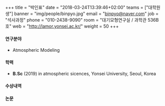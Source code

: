 +++
title = "박인표"
date = "2018-03-24T13:39:46+02:00"
teams = ["대학원생"]
banner = "img/people/binpyo.jpg"
email = "binpyo@naver.com"
job = "석사과정"
phone = "010-2438-9090"
room = "대기모형연구실 / 과학관 536B호"
web = "http://lamor.yonsei.ac.kr/"
weight = 50
+++

#### 연구분야
+ Atmospheric Modeling

#### 학력
+ **B.Sc** (2019) in atmospheric sicences, Yonsei University, Seoul, Korea

#### 수상내역

#### 논문
